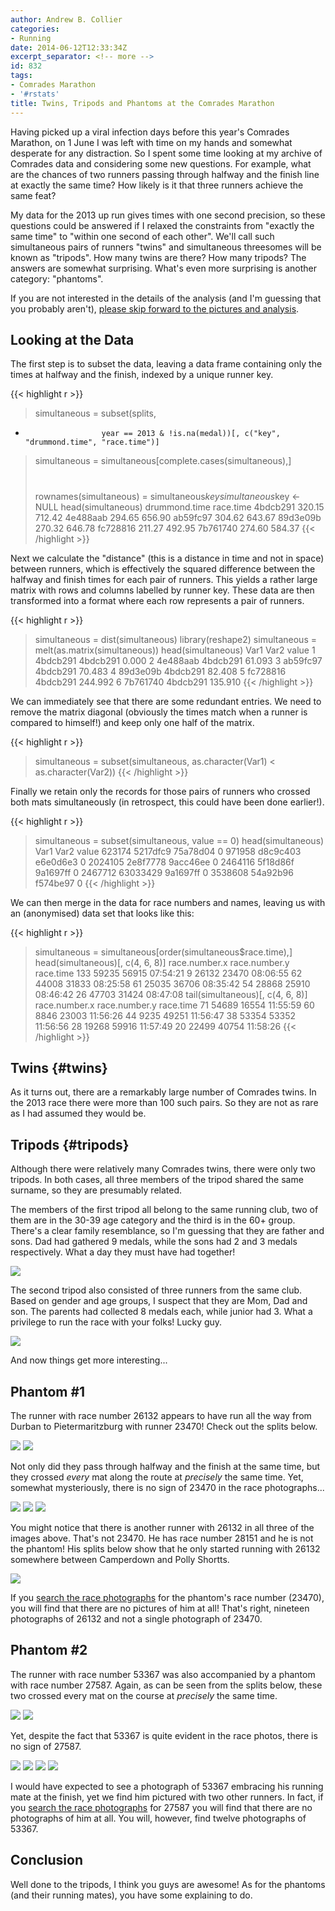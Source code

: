 ```yaml
---
author: Andrew B. Collier
categories:
- Running
date: 2014-06-12T12:33:34Z
excerpt_separator: <!-- more -->
id: 832
tags:
- Comrades Marathon
- '#rstats'
title: Twins, Tripods and Phantoms at the Comrades Marathon
---
```


Having picked up a viral infection days before this year's Comrades Marathon, on 1 June I was left with time on my hands and somewhat desperate for any distraction. So I spent some time looking at my archive of Comrades data and considering some new questions. For example, what are the chances of two runners passing through halfway and the finish line at exactly the same time? How likely is it that three runners achieve the same feat?

<!--more-->

My data for the 2013 up run gives times with one second precision, so these questions could be answered if I relaxed the constraints from "exactly the same time" to "within one second of each other". We'll call such simultaneous pairs of runners "twins" and simultaneous threesomes will be known as "tripods". How many twins are there? How many tripods? The answers are somewhat surprising. What's even more surprising is another category: "phantoms".

If you are not interested in the details of the analysis (and I'm guessing that you probably aren't), [please skip forward to the pictures and analysis](#twins).

## Looking at the Data

The first step is to subset the data, leaving a data frame containing only the times at halfway and the finish, indexed by a unique runner key.

{{< highlight r >}}
> simultaneous = subset(splits,
+                      year == 2013 & !is.na(medal))[, c("key", "drummond.time", "race.time")]
> simultaneous = simultaneous[complete.cases(simultaneous),]
> #
> rownames(simultaneous) = simultaneous$key
> simultaneous$key <- NULL
> head(simultaneous)
         drummond.time race.time
4bdcb291        320.15    712.42
4e488aab        294.65    656.90
ab59fc97        304.62    643.67
89d3e09b        270.32    646.78
fc728816        211.27    492.95
7b761740        274.60    584.37
{{< /highlight >}}

Next we calculate the "distance" (this is a distance in time and not in space) between runners, which is effectively the squared difference between the halfway and finish times for each pair of runners. This yields a rather large matrix with rows and columns labelled by runner key. These data are then transformed into a format where each row represents a pair of runners.

{{< highlight r >}}
> simultaneous = dist(simultaneous)
> library(reshape2)
> simultaneous = melt(as.matrix(simultaneous))
> head(simultaneous)
      Var1     Var2   value
1 4bdcb291 4bdcb291   0.000
2 4e488aab 4bdcb291  61.093
3 ab59fc97 4bdcb291  70.483
4 89d3e09b 4bdcb291  82.408
5 fc728816 4bdcb291 244.992
6 7b761740 4bdcb291 135.910
{{< /highlight >}}

We can immediately see that there are some redundant entries. We need to remove the matrix diagonal (obviously the times match when a runner is compared to himself!) and keep only one half of the matrix.

{{< highlight r >}}
> simultaneous = subset(simultaneous, as.character(Var1) < as.character(Var2))
{{< /highlight >}}

Finally we retain only the records for those pairs of runners who crossed both mats simultaneously (in retrospect, this could have been done earlier!).

{{< highlight r >}}
> simultaneous = subset(simultaneous, value == 0)
> head(simultaneous)
            Var1     Var2 value
623174  5217dfc9 75a78d04     0
971958  d8c9c403 e6e0d6e3     0
2024105 2e8f7778 9acc46ee     0
2464116 5f18d86f 9a1697ff     0
2467712 63033429 9a1697ff     0
3538608 54a92b96 f574be97     0
{{< /highlight >}}

We can then merge in the data for race numbers and names, leaving us with an (anonymised) data set that looks like this:

{{< highlight r >}}
> simultaneous = simultaneous[order(simultaneous$race.time),]
> head(simultaneous)[, c(4, 6, 8)]
    race.number.x race.number.y race.time
133         59235         56915  07:54:21
9           26132         23470  08:06:55
62          44008         31833  08:25:58
61          25035         36706  08:35:42
54          28868         25910  08:46:42
26          47703         31424  08:47:08
> tail(simultaneous)[, c(4, 6, 8)]
   race.number.x race.number.y race.time
71         54689         16554  11:55:59
60          8846         23003  11:56:26
44          9235         49251  11:56:47
38         53354         53352  11:56:56
28         19268         59916  11:57:49
20         22499         40754  11:58:26
{{< /highlight >}}

## Twins {#twins}

As it turns out, there are a remarkably large number of Comrades twins. In the 2013 race there were more than 100 such pairs. So they are not as rare as I had assumed they would be.

## Tripods {#tripods}

Although there were relatively many Comrades twins, there were only two tripods. In both cases, all three members of the tripod shared the same surname, so they are presumably related.

The members of the first tripod all belong to the same running club, two of them are in the 30-39 age category and the third is in the 60+ group. There's a clear family resemblance, so I'm guessing that they are father and sons. Dad had gathered 9 medals, while the sons had 2 and 3 medals respectively. What a day they must have had together!

<img src="/img/2014/06/tripod-11832.png">

The second tripod also consisted of three runners from the same club. Based on gender and age groups, I suspect that they are Mom, Dad and son. The parents had collected 8 medals each, while junior had 3. What a privilege to run the race with your folks! Lucky guy.

<img src="/img/2014/06/tripod-53713.png">

And now things get more interesting...

## Phantom #1

The runner with race number 26132 appears to have run all the way from Durban to Pietermaritzburg with runner 23470! Check out the splits below.

<img src="/img/2014/06/splits-26132.png">

<img src="/img/2014/06/splits-23470.png">

Not only did they pass through halfway and the finish at the same time, but they crossed _every_ mat along the route at _precisely_ the same time. Yet, somewhat mysteriously, there is no sign of 23470 in the race photographs...

<img src="/img/2014/06/phantom-26132-A.png">

<img src="/img/2014/06/phantom-26132-B.png">

<img src="/img/2014/06/phantom-26132-C.png">

You might notice that there is another runner with 26132 in all three of the images above. That's not 23470. He has race number 28151 and he is not the phantom! His splits below show that he only started running with 26132 somewhere between Camperdown and Polly Shortts.

<img src="/img/2014/06/splits-28151.png">

If you [search the race photographs](http://www.jetlineactionphoto.com/) for the phantom's race number (23470), you will find that there are no pictures of him at all! That's right, nineteen photographs of 26132 and not a single photograph of 23470.

## Phantom #2

The runner with race number 53367 was also accompanied by a phantom with race number 27587. Again, as can be seen from the splits below, these two crossed every mat on the course at _precisely_ the same time.

<img src="/img/2014/06/splits-53367.png">

<img src="/img/2014/06/splits-27587.png">

Yet, despite the fact that 53367 is quite evident in the race photos, there is no sign of 27587.

<img src="/img/2014/06/phantom-53367-B.png">

<img src="/img/2014/06/phantom-53367-C.png">

<img src="/img/2014/06/phantom-53367-D.png">

<img src="/img/2014/06/phantom-53367-A.png">

I would have expected to see a photograph of 53367 embracing his running mate at the finish, yet we find him pictured with two other runners. In fact, if you [search the race photographs](http://www.jetlineactionphoto.com/) for 27587 you will find that there are no photographs of him at all. You will, however, find twelve photographs of 53367.

## Conclusion

Well done to the tripods, I think you guys are awesome! As for the phantoms (and their running mates), you have some explaining to do. <!-- How did the phantom race numbers end up in the results? Who carried the phantom timing chips over the mats? -->
